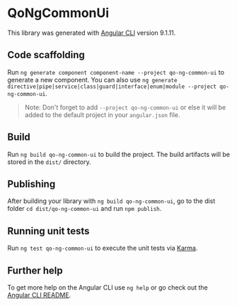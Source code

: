 # QoNgCommonUi

This library was generated with [Angular CLI](https://github.com/angular/angular-cli) version 9.1.11.

## Code scaffolding

Run `ng generate component component-name --project qo-ng-common-ui` to generate a new component. You can also use `ng generate directive|pipe|service|class|guard|interface|enum|module --project qo-ng-common-ui`.
> Note: Don't forget to add `--project qo-ng-common-ui` or else it will be added to the default project in your `angular.json` file. 

## Build

Run `ng build qo-ng-common-ui` to build the project. The build artifacts will be stored in the `dist/` directory.

## Publishing

After building your library with `ng build qo-ng-common-ui`, go to the dist folder `cd dist/qo-ng-common-ui` and run `npm publish`.

## Running unit tests

Run `ng test qo-ng-common-ui` to execute the unit tests via [Karma](https://karma-runner.github.io).

## Further help

To get more help on the Angular CLI use `ng help` or go check out the [Angular CLI README](https://github.com/angular/angular-cli/blob/master/README.md).
